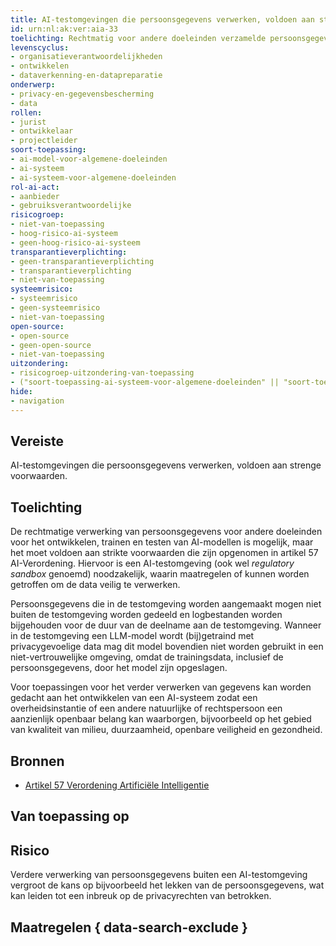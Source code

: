 ```yaml
---
title: AI-testomgevingen die persoonsgegevens verwerken, voldoen aan strenge voorwaarden
id: urn:nl:ak:ver:aia-33
toelichting: Rechtmatig voor andere doeleinden verzamelde persoonsgegevens mogen uitsluitend in de AI-testomgeving voor regelgeving worden verwerkt ten behoeve van het ontwikkelen, trainen en testen van bepaalde AI-systemen en indien aan alle voorwaarden van art. 57 is voldaan.
levenscyclus:
- organisatieverantwoordelijkheden
- ontwikkelen
- dataverkenning-en-datapreparatie
onderwerp:
- privacy-en-gegevensbescherming
- data
rollen:
- jurist
- ontwikkelaar
- projectleider
soort-toepassing:
- ai-model-voor-algemene-doeleinden
- ai-systeem
- ai-systeem-voor-algemene-doeleinden
rol-ai-act:
- aanbieder
- gebruiksverantwoordelijke
risicogroep:
- niet-van-toepassing
- hoog-risico-ai-systeem
- geen-hoog-risico-ai-systeem
transparantieverplichting:
- geen-transparantieverplichting
- transparantieverplichting
- niet-van-toepassing
systeemrisico:
- systeemrisico
- geen-systeemrisico
- niet-van-toepassing
open-source:
- open-source
- geen-open-source
- niet-van-toepassing
uitzondering:
- risicogroep-uitzondering-van-toepassing
- ("soort-toepassing-ai-systeem-voor-algemene-doeleinden" || "soort-toepassing-ai-systeem") && "open-source-open-source" && "transparantieverplichting-geen-transparantieverplichting" && "risicogroep-geen-hoog-risico-ai-systeem"
hide:
- navigation
---
```


<!-- tags -->
## Vereiste

AI-testomgevingen die persoonsgegevens verwerken, voldoen aan strenge voorwaarden.

## Toelichting

De rechtmatige verwerking van persoonsgegevens voor andere doeleinden voor het ontwikkelen, trainen en testen van AI-modellen is mogelijk, maar het moet voldoen aan strikte voorwaarden die zijn opgenomen in artikel 57 AI-Verordening. Hiervoor is een AI-testomgeving (ook wel <i>regulatory sandbox</i> genoemd) noodzakelijk, waarin maatregelen of kunnen worden getroffen om de data veilig te verwerken.

Persoonsgegevens die in de testomgeving worden aangemaakt mogen niet buiten de testomgeving worden gedeeld en logbestanden worden bijgehouden voor de duur van de deelname aan de testomgeving. Wanneer in de testomgeving een LLM-model wordt (bij)getraind met privacygevoelige data mag dit model bovendien niet worden gebruikt in een niet-vertrouwelijke omgeving, omdat de trainingsdata, inclusief de persoonsgegevens, door het model zijn opgeslagen.

Voor toepassingen voor het verder verwerken van gegevens kan worden gedacht aan het ontwikkelen van een AI-systeem zodat een overheidsinstantie of een andere natuurlijke of rechtspersoon een aanzienlijk openbaar belang kan waarborgen, bijvoorbeeld op het gebied van kwaliteit van milieu, duurzaamheid, openbare veiligheid en gezondheid.

## Bronnen
- [Artikel 57 Verordening Artificiële Intelligentie](https://eur-lex.europa.eu/legal-content/NL/TXT/HTML/?uri=OJ:L_202401689#d1e5884-1-1)

## Van toepassing op
<!-- tags-ai-act -->


## Risico
Verdere verwerking van persoonsgegevens buiten een AI-testomgeving vergroot de kans op bijvoorbeeld het lekken van de persoonsgegevens, wat kan leiden tot een inbreuk op de privacyrechten van betrokken.

## Maatregelen { data-search-exclude }

<!-- list_maatregelen vereiste/aia-33-verwerking-in-testomgeving no-search no-onderwerp no-rol no-levenscyclus -->
